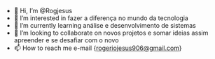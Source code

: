 - 👋 Hi, I’m @Rogjesus
- 👀 I’m interested in fazer a diferença no mundo da tecnologia 
- 🌱 I’m currently learning análise e desenvolvimento de sistemas 
- 💞️ I’m looking to collaborate on novos projetos e somar ideias assim apreender e se desafiar com o novo
- 📫 How to reach me e-mail {rogeriojesus906@gmail.com}

<!---
Rogjesus/Rogjesus is a ✨ special ✨ repository because its `README.md` (this file) appears on your GitHub profile.
You can click the Preview link to take a look at your changes.
--->
